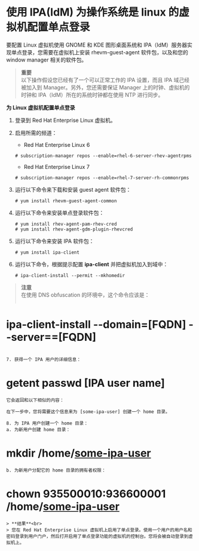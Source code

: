 # 使用 IPA(IdM) 为操作系统是 linux 的虚拟机配置单点登录

要配置 Linux 虚拟机使用 GNOME 和 KDE 图形桌面系统和 IPA（IdM）服务器实现单点登录，您需要在虚拟机上安装 rhevm-guest-agent 软件包，以及和您的 window manager 相关的软件包。

> **重要**<br/>
以下操作假设您已经有了一个可以正常工作的 IPA 设置，而且 IPA 域己经被加入到 Manager。另外，您还需要保证 Manager 上的时钟、虚拟机的时钟和 IPA（IdM）所在的系统时钟都在使用 NTP 进行同步。

**为 Linux 虚拟机配置单点登录**
1. 登录到 Red Hat Enterprise Linux 虚拟机。

2. 启用所需的频道：
   * Red Hat Enterprise Linux 6
   ``` 
   # subscription-manager repos --enable=rhel-6-server-rhev-agentrpms
   ```
   * Red Hat Enterprise Linux 7
   ```
   # subscription-manager repos --enable=rhel-7-server-rh-commonrpms
   ```

3. 运行以下命令来下载和安装 guest agent 软件包：
   ```
   # yum install rhevm-guest-agent-common
   ```

4. 运行以下命令来安装单点登录软件包：
   ```
   # yum install rhev-agent-pam-rhev-cred
   # yum install rhev-agent-gdm-plugin-rhevcred
   ```

5. 运行以下命令来安装 IPA 软件包：
   ```
   # yum install ipa-client
   ```

6. 运行以下命令，根据提示配置 **ipa-client** 并把虚拟机加入到域中：
   ```
   # ipa-client-install --permit --mkhomedir
   ```

> **注意**<br/>
> 在使用 DNS obfuscation 的环境中，这个命令应该是：
> ```
  # ipa-client-install --domain=[FQDN] --server==[FQDN]
  ```

7. 获得一个 IPA 用户的详细信息：
   ```
   # getent passwd [IPA user name]
   ```
   它会返回和以下相似的内容：
   ```
   [some-ipa-user]:*:936600010:936600001::/home/[some-ipauser]:/bin/sh
   ```
   在下一步中，您将需要这个信息来为 [some-ipa-user] 创建一个 home 目录。

8. 为 IPA 用户创建一个 home 目录：
   a. 为新用户创建 home 目录：
   ```
   # mkdir /home/[some-ipa-user]
   ```
   b. 为新用户分配它的 home 目录的拥有者权限：
   ```
   # chown 935500010:936600001 /home/[some-ipa-user]
   ```
> **结果**<br>
> 您在 Red Hat Enterprise Linux 虚拟机上启用了单点登录。使用一个用户的用户名和密码登录到用户门户，然后打开启用了单点登录功能的虚拟机的控制台。您将会被自动登录到虚拟机上。
